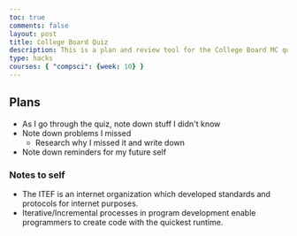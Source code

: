```yaml
---
toc: true
comments: false
layout: post
title: College Board Quiz
description: This is a plan and review tool for the College Board MC quiz 
type: hacks
courses: { "compsci": {week: 10} }
---
```


## Plans

- As I go through the quiz, note down stuff I didn't know
- Note down problems I missed
  - Research why I missed it and write down
- Note down reminders for my future self

### Notes to self

- The ITEF is an internet organization which developed standards and protocols for internet purposes.
- Iterative/Incremental processes in program development enable programmers to create code with the quickest runtime.
